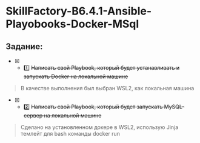 # SkillFactory-B6.4.1-Ansible-Playobooks-Docker-MSql

## Задание:

* [x] - :one:  ~~Написать свой Playbook, который будет устанавливать и запускать Docker на локальной машине~~

> В качестве выполнения был выбран WSL2, как локальная машина

* [x] - :two:  ~~Написать свой Playbook, который будет запускать MySQL-сервер на локальной машине~~

> Сделано на установленном докере в WSL2, использую Jinja  темлейт для bash команды docker run
